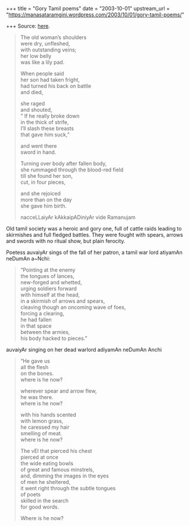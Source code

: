 +++
title = "Gory Tamil poems"
date = "2003-10-01"
upstream_url = "https://manasataramgini.wordpress.com/2003/10/01/gory-tamil-poems/"

+++
Source: [here](https://manasataramgini.wordpress.com/2003/10/01/gory-tamil-poems/).

> The old woman’s shoulders  
were dry, unfleshed,  
with outstanding veins;  
her low belly  
was like a lily pad.
>
> When people said  
her son had taken fright,  
had turned his back on battle  
and died,
>
> she raged  
and shouted,  
” If he really broke down  
in the thick of strife,  
I’ll slash these breasts  
that gave him suck,”
>
> and went there  
> sword in hand.
>
> Turning over body after fallen body,  
she rummaged through the blood-red field  
till she found her son,  
cut, in four pieces,
>
> and she rejoiced  
more than on the day  
she gave him birth.
>
> nacceLLaiyAr kAkkaipADiniyAr vide Ramanujam

Old tamil society was a heroic and gory one, full of cattle raids leading to skirmishes and full fledged battles. They were fought with spears, arrows and swords with no ritual show, but plain ferocity.

Poetess auvaiyAr sings of the fall of her patron, a tamil war lord atiyamAn neDumAn a\~Nchi:  

> “Pointing at the enemy  
the tongues of lances,  
new-forged and whetted,  
urging soldiers forward  
with himself at the head,  
in a skirmish of arrows and spears,  
cleaving though an oncoming wave of foes,  
forcing a clearing,  
he had fallen  
in that space  
between the armies,  
his body hacked to pieces.”

auvaiyAr singing on her dead warlord adiyamAn neDumAn Anchi

> “He gave us  
all the flesh  
on the bones.  
where is he now?
>
> wherever spear and arrow flew,  
he was there.  
where is he now?
>
> with his hands scented  
with lemon grass,  
he caressed my hair  
smelling of meat.  
where is he now?  
>
> The vEl that pierced his chest  
pierced at once  
the wide eating bowls  
of great and famous minstrels,  
and, dimming the images in the eyes  
of men he sheltered,  
it went right through the subtle tongues  
of poets  
skilled in the search  
for good words.
>
> Where is he now?

